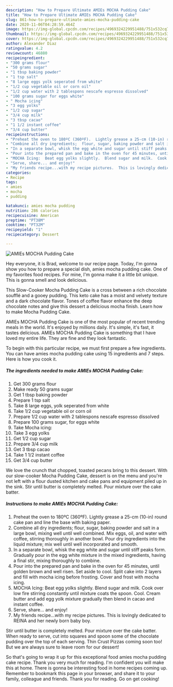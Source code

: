 ```yaml
---
description: "How to Prepare Ultimate AMIEs MOCHA Pudding Cake"
title: "How to Prepare Ultimate AMIEs MOCHA Pudding Cake"
slug: 861-how-to-prepare-ultimate-amies-mocha-pudding-cake
date: 2020-11-06T04:28:59.464Z
image: https://img-global.cpcdn.com/recipes/4969324229951488/751x532cq70/amies-mocha-pudding-cake-recipe-main-photo.jpg
thumbnail: https://img-global.cpcdn.com/recipes/4969324229951488/751x532cq70/amies-mocha-pudding-cake-recipe-main-photo.jpg
cover: https://img-global.cpcdn.com/recipes/4969324229951488/751x532cq70/amies-mocha-pudding-cake-recipe-main-photo.jpg
author: Alexander Diaz
ratingvalue: 4.2
reviewcount: 46880
recipeingredient:
- "300 grams flour"
- "50 grams sugar"
- "1 tbsp baking powder"
- "1 tsp salt"
- "8 large eggs yolk seperated from white"
- "1/2 cup vegetable oil or corn oil"
- "1/2 cup water with 2 tablespons nescafe espresso dissolved"
- "100 grams sugar for eggs white"
- " Mocha icing"
- "3 egg yolks"
- "1/2 cup sugar"
- "3/4 cup milk"
- "3 tbsp cacao"
- "1 1/2 instant coffee"
- "3/4 cup butter"
recipeinstructions:
- "Preheat the oven to 180ºC (360ºF).  Lightly grease a 25-cm (10-in) round cake pan and line the base with baking paper."
- "Combine all dry ingredients;  flour, sugar, baking powder and salt in a large bowl, mixing well until well combined.  Mix eggs, oil, and water with coffee, stirring thoroughly in another bowl.  Pour dry ingredients into the liquid mixture; mix well until well incorporated and smooth."
- "In a separate bowl, whisk the egg white and sugar until stiff peaks form.  Gradually pour in the egg white mixture in the mixed ingredients, having a final stir, mixing thoroughly to combine."
- "Pour into the prepared pan and bake in the oven for 45 minutes, until golden brown and well risen.  Set aside to cool.  Split cake into 2 layers and fill with mocha icing before frosting.  Cover and frost with mocha icing."
- "MOCHA Icing:  Beat egg yolks slightly.  Blend sugar and milk.  Cook over low fire stirring constantly until mixture coats the spoon.  Cool. Cream butter and add egg yolk mixture gradually then blend in cacao and instant coffee."
- "Serve, share... and enjoy!"
- "My friends recipe...with my recipe pictures.  This is lovingly dedicated to REINA and her newly born baby boy."
categories:
- Recipe
tags:
- amies
- mocha
- pudding

katakunci: amies mocha pudding 
nutrition: 286 calories
recipecuisine: American
preptime: "PT38M"
cooktime: "PT32M"
recipeyield: "1"
recipecategory: Dessert

---
```



![AMIEs MOCHA Pudding Cake](https://img-global.cpcdn.com/recipes/4969324229951488/751x532cq70/amies-mocha-pudding-cake-recipe-main-photo.jpg)

Hey everyone, it is Brad, welcome to our recipe page. Today, I'm gonna show you how to prepare a special dish, amies mocha pudding cake. One of my favorites food recipes. For mine, I'm gonna make it a little bit unique. This is gonna smell and look delicious.

This Slow-Cooker Mocha Pudding Cake is a cross between a rich chocolate soufflé and a gooey pudding. This keto cake has a moist and velvety texture and a dark chocolate flavor. Tones of coffee flavor enhance the deep chocolate notes and give this dessert a delicious mocha finish. Learn how to make Mocha Pudding Cake.

AMIEs MOCHA Pudding Cake is one of the most popular of recent trending meals in the world. It's enjoyed by millions daily. It's simple, it's fast, it tastes delicious. AMIEs MOCHA Pudding Cake is something that I have loved my entire life. They are fine and they look fantastic.


To begin with this particular recipe, we must first prepare a few ingredients. You can have amies mocha pudding cake using 15 ingredients and 7 steps. Here is how you cook it.

<!--inarticleads1-->

##### The ingredients needed to make AMIEs MOCHA Pudding Cake:

1. Get 300 grams flour
1. Make ready 50 grams sugar
1. Get 1 tbsp baking powder
1. Prepare 1 tsp salt
1. Take 8 large eggs, yolk seperated from white
1. Take 1/2 cup vegetable oil or corn oil
1. Prepare 1/2 cup water with 2 tablespons nescafe espresso dissolved
1. Prepare 100 grams sugar, for eggs white
1. Take  Mocha icing:
1. Take 3 egg yolks
1. Get 1/2 cup sugar
1. Prepare 3/4 cup milk
1. Get 3 tbsp cacao
1. Take 1 1/2 instant coffee
1. Get 3/4 cup butter


We love the crunch that chopped, toasted pecans bring to this dessert. With our slow-cooker Mocha Pudding Cake, dessert is on the menu and you&#39;re not left with a flour dusted kitchen and cake pans and equipment piled up in the sink. Stir until butter is completely melted. Pour mixture over the cake batter. 

<!--inarticleads2-->

##### Instructions to make AMIEs MOCHA Pudding Cake:

1. Preheat the oven to 180ºC (360ºF).  Lightly grease a 25-cm (10-in) round cake pan and line the base with baking paper.
1. Combine all dry ingredients;  flour, sugar, baking powder and salt in a large bowl, mixing well until well combined.  Mix eggs, oil, and water with coffee, stirring thoroughly in another bowl.  Pour dry ingredients into the liquid mixture; mix well until well incorporated and smooth.
1. In a separate bowl, whisk the egg white and sugar until stiff peaks form.  Gradually pour in the egg white mixture in the mixed ingredients, having a final stir, mixing thoroughly to combine.
1. Pour into the prepared pan and bake in the oven for 45 minutes, until golden brown and well risen.  Set aside to cool.  Split cake into 2 layers and fill with mocha icing before frosting.  Cover and frost with mocha icing.
1. MOCHA Icing:  Beat egg yolks slightly.  Blend sugar and milk.  Cook over low fire stirring constantly until mixture coats the spoon.  Cool. Cream butter and add egg yolk mixture gradually then blend in cacao and instant coffee.
1. Serve, share... and enjoy!
1. My friends recipe...with my recipe pictures.  This is lovingly dedicated to REINA and her newly born baby boy.


Stir until butter is completely melted. Pour mixture over the cake batter. When ready to serve, cut into squares and spoon some of the chocolate pudding over the top of each serving. Thin Crust Pizzas coming soon too! But we are always sure to leave room for our dessert! 

So that's going to wrap it up for this exceptional food amies mocha pudding cake recipe. Thank you very much for reading. I'm confident you will make this at home. There is gonna be interesting food in home recipes coming up. Remember to bookmark this page in your browser, and share it to your family, colleague and friends. Thank you for reading. Go on get cooking!

